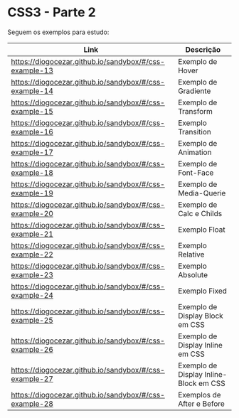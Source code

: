 # CSS3 - Parte 2

Seguem os exemplos para estudo:

| Link                                                    | Descrição                                  |
|---------------------------------------------------------|--------------------------------------------|
| https://diogocezar.github.io/sandybox/#/css-example-13  | Exemplo de Hover                           |
| https://diogocezar.github.io/sandybox/#/css-example-14  | Exemplo de Gradiente                       |
| https://diogocezar.github.io/sandybox/#/css-example-15  | Exemplo de Transform                       |
| https://diogocezar.github.io/sandybox/#/css-example-16  | Exemplo Transition                         |
| https://diogocezar.github.io/sandybox/#/css-example-17  | Exemplo de Animation                       |
| https://diogocezar.github.io/sandybox/#/css-example-18  | Exemplo de Font-Face                       |
| https://diogocezar.github.io/sandybox/#/css-example-19  | Exemplo de Media-Querie                    |
| https://diogocezar.github.io/sandybox/#/css-example-20  | Exemplo de Calc e Childs                   |
| https://diogocezar.github.io/sandybox/#/css-example-21  | Exemplo Float                              |
| https://diogocezar.github.io/sandybox/#/css-example-22  | Exemplo Relative                           |
| https://diogocezar.github.io/sandybox/#/css-example-23  | Exemplo Absolute                           |
| https://diogocezar.github.io/sandybox/#/css-example-24  | Exemplo Fixed                              |
| https://diogocezar.github.io/sandybox/#/css-example-25  | Exemplo de Display Block em CSS            |
| https://diogocezar.github.io/sandybox/#/css-example-26  | Exemplo de Display Inline em CSS           |
| https://diogocezar.github.io/sandybox/#/css-example-27  | Exemplo de Display Inline-Block em CSS     |
| https://diogocezar.github.io/sandybox/#/css-example-28  | Exemplos de After e Before                 |